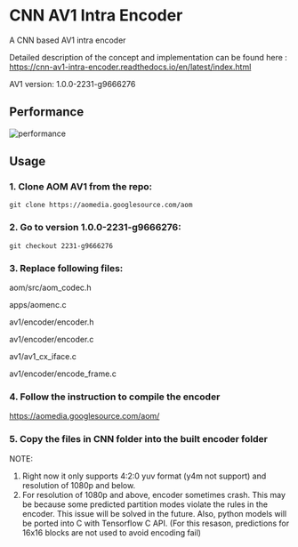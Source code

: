 # CNN AV1 Intra Encoder
A CNN based AV1 intra encoder

Detailed description of the concept and implementation can be found here : https://cnn-av1-intra-encoder.readthedocs.io/en/latest/index.html

AV1 version: 1.0.0-2231-g9666276

## Performance 

![performance](https://cnn-av1-intra-encoder.readthedocs.io/en/latest/_images/encoding_time_cnn.png)


## Usage 

### 1.  Clone AOM AV1 from the repo:

 `git clone https://aomedia.googlesource.com/aom`

### 2.  Go to version 1.0.0-2231-g9666276:

 `git checkout 2231-g9666276`


### 3.  Replace following files:

aom/src/aom_codec.h

apps/aomenc.c

av1/encoder/encoder.h

av1/encoder/encoder.c

av1/av1_cx_iface.c

av1/encoder/encode_frame.c

### 4. Follow the instruction to compile the encoder

https://aomedia.googlesource.com/aom/

### 5.  Copy the files in CNN folder into the built encoder folder


NOTE:
1. Right now it only supports 4:2:0 yuv format (y4m not support) and resolution of 1080p and below. 
2. For resolution of 1080p and above, encoder sometimes crash. This may be because some predicted partition modes violate the rules in the encoder. This issue will be solved in the future. Also, python models will be ported into C with Tensorflow C API. (For this resason, predictions for 16x16 blocks are not used to avoid encoding fail)
